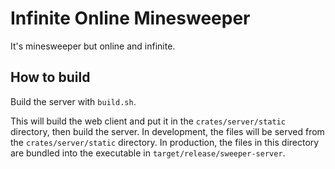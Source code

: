 # Infinite Online Minesweeper

It's minesweeper but online and infinite.

## How to build

Build the server with `build.sh`.

This will build the web client and put it in the `crates/server/static` directory, then build the server.
In development, the files will be served from the `crates/server/static` directory. In production, the files in this
directory are bundled into the executable in `target/release/sweeper-server`.
